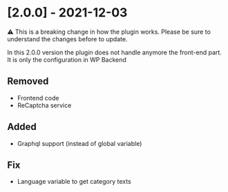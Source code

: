 # [2.0.0] - 2021-12-03

⚠️ This is a breaking change in how the plugin works. Please be sure to understand the changes before to update.

In this 2.0.0 version the plugin does not handle anymore the front-end part. It is only the configuration in WP Backend

## Removed
- Frontend code
- ReCaptcha service

## Added
- Graphql support (instead of global variable)

## Fix
- Language variable to get category texts
